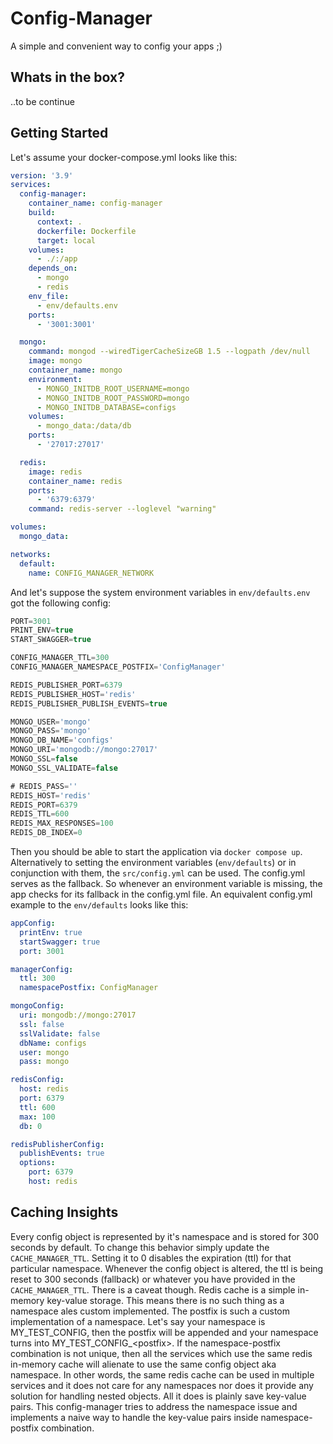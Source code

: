 
# Config-Manager

A simple and convenient way to config your apps ;)

## Whats in the box?

..to be continue

## Getting Started

Let's assume your docker-compose.yml looks like this:

```yml
version: '3.9'
services:
  config-manager:
    container_name: config-manager
    build:
      context: .
      dockerfile: Dockerfile
      target: local
    volumes:
      - ./:/app
    depends_on:
      - mongo
      - redis
    env_file:
      - env/defaults.env
    ports:
      - '3001:3001'

  mongo:
    command: mongod --wiredTigerCacheSizeGB 1.5 --logpath /dev/null
    image: mongo
    container_name: mongo
    environment:
      - MONGO_INITDB_ROOT_USERNAME=mongo
      - MONGO_INITDB_ROOT_PASSWORD=mongo
      - MONGO_INITDB_DATABASE=configs
    volumes:
      - mongo_data:/data/db
    ports:
      - '27017:27017'

  redis:
    image: redis
    container_name: redis
    ports:
      - '6379:6379'
    command: redis-server --loglevel "warning"

volumes:
  mongo_data:

networks:
  default:
    name: CONFIG_MANAGER_NETWORK
```

And let's suppose the system environment variables in `env/defaults.env` got the following config:

``` ts
PORT=3001
PRINT_ENV=true
START_SWAGGER=true

CONFIG_MANAGER_TTL=300
CONFIG_MANAGER_NAMESPACE_POSTFIX='ConfigManager'

REDIS_PUBLISHER_PORT=6379
REDIS_PUBLISHER_HOST='redis'
REDIS_PUBLISHER_PUBLISH_EVENTS=true

MONGO_USER='mongo'
MONGO_PASS='mongo'
MONGO_DB_NAME='configs'
MONGO_URI='mongodb://mongo:27017'
MONGO_SSL=false
MONGO_SSL_VALIDATE=false

# REDIS_PASS=''
REDIS_HOST='redis'
REDIS_PORT=6379
REDIS_TTL=600
REDIS_MAX_RESPONSES=100
REDIS_DB_INDEX=0
```

Then you should be able to start the application via `docker compose up`.
Alternatively to setting the environment variables (`env/defaults`) or in conjunction with them,
the `src/config.yml` can be used. The config.yml serves as the fallback.
So whenever an environment variable is missing, the app checks for its fallback in the config.yml file.
An equivalent config.yml example to the `env/defaults` looks like this:

``` yml
appConfig:
  printEnv: true
  startSwagger: true
  port: 3001

managerConfig:
  ttl: 300
  namespacePostfix: ConfigManager

mongoConfig:
  uri: mongodb://mongo:27017
  ssl: false
  sslValidate: false
  dbName: configs
  user: mongo
  pass: mongo

redisConfig:
  host: redis
  port: 6379
  ttl: 600
  max: 100
  db: 0

redisPublisherConfig: 
  publishEvents: true
  options:
    port: 6379
    host: redis
```

## Caching Insights

Every config object is represented by it's namespace and is stored for 300 seconds by default. To change this behavior simply update the `CACHE_MANAGER_TTL`. Setting it to 0 disables the expiration (ttl) for that particular namespace. Whenever the config object is altered, the ttl is being reset to 300 seconds (fallback) or whatever you have provided in the `CACHE_MANAGER_TTL`. There is a caveat though. Redis cache is a simple in-memory key-value storage. This means there is no such thing as a namespace ales custom implemented. The postfix is such a custom implementation of a namespace. Let's say your namespace is MY_TEST_CONFIG, then the postfix will be appended and your namespace turns into MY_TEST_CONFIG_\<postfix>\. If the namespace-postfix combination is not unique, then all the services which use the same redis in-memory cache will alienate to use the same config object aka namespace. In other words, the same redis cache can be used in multiple services and it does not care for any namespaces nor does it provide any solution for handling nested objects. All it does is plainly save key-value pairs. This config-manager tries to address the namespace issue and implements a naive way to handle the key-value pairs inside namespace-postfix combination.
